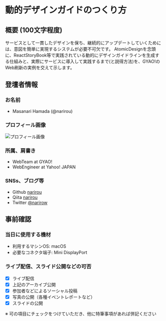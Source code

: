 # 動的デザインガイドのつくり方

## 概要 (100文字程度)

サービスとして一貫したデザインを保ち、継続的にアップデートしていくためには、意図を簡単に実現するシステムが必要不可欠です。
AtomicDesignを念頭に、ReactStoryBook等で実践されている動的にデザインガイドラインを生成する仕組みと、実際にサービスに導入して実践するまで(と説得方法)を、GYAO!のWeb刷新の実例を交えて示します。

<!--
- (以下未定ですが)
- デザインガイドラインを動的生成する
    - デザインシステムとは
    - 画面でなくサービスを創るレゴブロック
    - メリット
- Atomicなコンポーネントの独立のさせかた
    - 単体の動作を保証
        - 受け取るデータをJSON-schemaで定義して分離する
    - 単独で描画させる
    - 利用方法は必ず明示
    - 独立してアップデートしていく仕組み
        - モノレポ
        - Test
- 実例の簡単紹介 Atraskit？Airbnb?BuzzBlock?
- GYAO!で実践してるよ
    - 実践して感じる良さ
    - チームへの布教と各分野説得の傾向と対策
    - 今後の課題と未来
        - ImageRegressionTest？
        - 自動生成？
-->

## 登壇者情報

### お名前 
- Masanari Hamada (@narirou)

### プロフィール画像
![プロフィール画像](https://scontent-nrt1-1.xx.fbcdn.net/v/t1.0-9/1601382_1885218441737667_8092038921767189846_n.jpg?oh=f9b6c3565e8b767a9fa5ec6be528900a&oe=5B1FF7A9)

### 所属、肩書き

- WebTeam at GYAO!
- WebEngineer at Yahoo! JAPAN

### SNSs、ブログ等
- Github [narirou](https://github.com/narirou)
- Qiita [narirou](https://qiita.com/narirou)
- Twitter [@narirow](https://twitter.com/narirow)

## 事前確認

### 当日に使用する機材

- 利用するマシンOS: macOS
- 必要なコネクタ端子: Mini DisplayPort

### ライブ配信、スライド公開などの可否

- [X] ライブ配信
- [X] 上記のアーカイブ公開
- [X] 参加者などによるソーシャル投稿
- [X] 写真の公開（各種イベントレポートなど）
- [X] スライドの公開

※ 可の項目にチェックをつけていただき、他に特筆事項があれば併記ください
